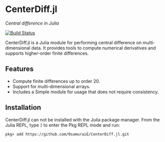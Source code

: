 # CenterDiff.jl

*Central difference in Julia*

[![Build Status](https://github.com/0samuraiE/CenterDiff.jl/actions/workflows/CI.yml/badge.svg?branch=master)](https://github.com/0samuraiE/CenterDiff.jl/actions/workflows/CI.yml?query=branch%3Amaster)

CenterDiff.jl is a Julia module for performing central difference on multi-dimensional data. It provides tools to compute numerical derivatives and supports higher-order finite differences.

## Features

- Compute finite differences up to order 20.
- Support for multi-dimensional arrays.
- Includes a Simple module for usage that does not require consistency.

## Installation

CenterDiff.jl can not be installed with the Julia package manager. From the Julia REPL, type `]` to
enter the Pkg REPL mode and run:
```
pkg> add https://github.com/0samuraiE/CenterDiff.jl.git
```
